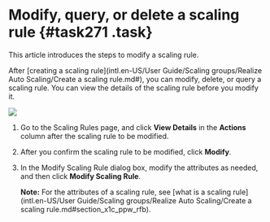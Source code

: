 # Modify, query, or delete a scaling rule {#task271 .task}

This article introduces the steps to modify a scaling rule.

After [creating a scaling rule](intl.en-US/User Guide/Scaling groups/Realize Auto Scaling/Create a scaling rule.md#), you can modify, delete, or query a scaling rule. You can view the details of the scaling rule before you modify it.

![](http://static-aliyun-doc.oss-cn-hangzhou.aliyuncs.com/assets/img/40588/154987881232040_en-US.png)

1.   Go to the Scaling Rules page, and click **View Details** in the **Actions** column after the scaling rule to be modified. 
2.   After you confirm the scaling rule to be modified, click **Modify**. 
3.  In the Modify Scaling Rule dialog box, modify the attributes as needed, and then click **Modify Scaling Rule**. 

    **Note:** For the attributes of a scaling rule, see [what is a scaling rule](intl.en-US/User Guide/Scaling groups/Realize Auto Scaling/Create a scaling rule.md#section_x1c_ppw_rfb).



